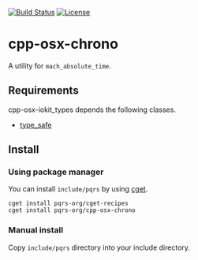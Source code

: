 [![Build Status](https://travis-ci.com/pqrs-org/cpp-osx-chrono.svg?branch=master)](https://travis-ci.com/pqrs-org/cpp-osx-chrono)
[![License](https://img.shields.io/badge/license-Boost%20Software%20License-blue.svg)](https://github.com/pqrs-org/cpp-osx-chrono/blob/master/LICENSE.md)

# cpp-osx-chrono

A utility for `mach_absolute_time`.

## Requirements

cpp-osx-iokit_types depends the following classes.

- [type_safe](https://github.com/foonathan/type_safe)

## Install

### Using package manager

You can install `include/pqrs` by using [cget](https://github.com/pfultz2/cget).

```shell
cget install pqrs-org/cget-recipes
cget install pqrs-org/cpp-osx-chrono
```

### Manual install

Copy `include/pqrs` directory into your include directory.

